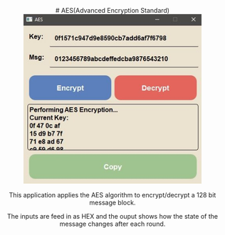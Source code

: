 <div align="center">
# AES(Advanced Encryption Standard)
<img src="app.JPG" alt="application_photo" width="400px"/>
<p>This application applies the AES algorithm to encrypt/decrypt a 128 bit message block.</p>
<p>The inputs are feed in as HEX and the ouput shows how the state of the message changes after each round.</p>
</div>
